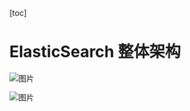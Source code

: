 [toc]



# ElasticSearch 整体架构

![图片](https://homan-blog.oss-cn-beijing.aliyuncs.com/study-demo/elastic-search-demo/20220830163941.png)



![图片](https://homan-blog.oss-cn-beijing.aliyuncs.com/study-demo/elastic-search-demo/20220830163956.png)

